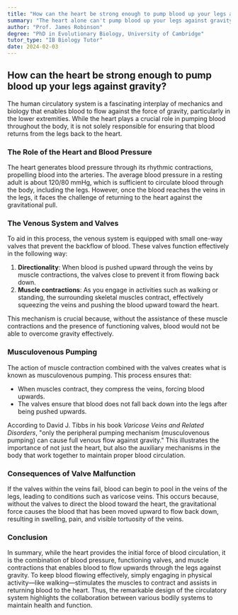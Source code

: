 ```yaml
---
title: "How can the heart be strong enough to pump blood up your legs against gravity?"
summary: "The heart alone can't pump blood up your legs against gravity. Your body uses valves in veins and muscle contractions to move blood upwards. Valves prevent backflow, and leg muscle movements squeeze veins, forcing blood towards the heart. This process is called musculovenous pumping and helps prevent varicose veins caused by valve malfunctions."
author: "Prof. James Robinson"
degree: "PhD in Evolutionary Biology, University of Cambridge"
tutor_type: "IB Biology Tutor"
date: 2024-02-03
---
```


## How can the heart be strong enough to pump blood up your legs against gravity?

The human circulatory system is a fascinating interplay of mechanics and biology that enables blood to flow against the force of gravity, particularly in the lower extremities. While the heart plays a crucial role in pumping blood throughout the body, it is not solely responsible for ensuring that blood returns from the legs back to the heart.

### The Role of the Heart and Blood Pressure

The heart generates blood pressure through its rhythmic contractions, propelling blood into the arteries. The average blood pressure in a resting adult is about $120/80$ mmHg, which is sufficient to circulate blood through the body, including the legs. However, once the blood reaches the veins in the legs, it faces the challenge of returning to the heart against the gravitational pull.

### The Venous System and Valves

To aid in this process, the venous system is equipped with small one-way valves that prevent the backflow of blood. These valves function effectively in the following way:

1. **Directionality**: When blood is pushed upward through the veins by muscle contractions, the valves close to prevent it from flowing back down.
2. **Muscle contractions**: As you engage in activities such as walking or standing, the surrounding skeletal muscles contract, effectively squeezing the veins and pushing the blood upward toward the heart.

This mechanism is crucial because, without the assistance of these muscle contractions and the presence of functioning valves, blood would not be able to overcome gravity effectively.

### Musculovenous Pumping

The action of muscle contraction combined with the valves creates what is known as musculovenous pumping. This process ensures that:

- When muscles contract, they compress the veins, forcing blood upwards.
- The valves ensure that blood does not fall back down into the legs after being pushed upwards.

According to David J. Tibbs in his book *Varicose Veins and Related Disorders*, "only the peripheral pumping mechanism (musculovenous pumping) can cause full venous flow against gravity." This illustrates the importance of not just the heart, but also the auxiliary mechanisms in the body that work together to maintain proper blood circulation.

### Consequences of Valve Malfunction

If the valves within the veins fail, blood can begin to pool in the veins of the legs, leading to conditions such as varicose veins. This occurs because, without the valves to direct the blood toward the heart, the gravitational force causes the blood that has been moved upward to flow back down, resulting in swelling, pain, and visible tortuosity of the veins.

### Conclusion

In summary, while the heart provides the initial force of blood circulation, it is the combination of blood pressure, functioning valves, and muscle contractions that enables blood to flow upwards through the legs against gravity. To keep blood flowing effectively, simply engaging in physical activity—like walking—stimulates the muscles to contract and assists in returning blood to the heart. Thus, the remarkable design of the circulatory system highlights the collaboration between various bodily systems to maintain health and function.
    